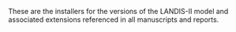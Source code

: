 These are the installers for the versions of the LANDIS-II model and associated extensions referenced in all manuscripts and reports.
